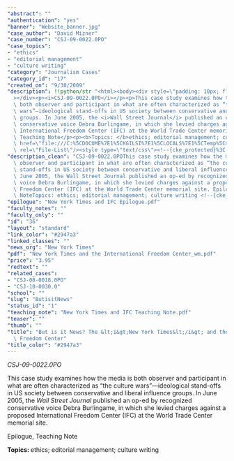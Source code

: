 ```yaml
---
"abstract": ""
"authentication": "yes"
"banner": "Website_banner.jpg"
"case_author": "David Mizner"
"case_number": "CSJ-09-0022.0PO"
"case_topics":
- "ethics"
- "editorial management"
- "culture writing"
"category": "Journalism Cases"
"category_id": "17"
"created_on": "9/30/2009"
"description": !!python/str "<html><body><div style=\"padding: 10px; float: right;\"\
  ></div><p><i>CSJ-09-0022.0PO</i></p><p>This case study examines how the media is\
  \ both observer and participant in what are often characterized as “the culture\
  \ wars”—ideological stand-offs in US society between conservative and liberal influence\
  \ groups. In June 2005, the <i>Wall Street Journal</i> published an op-ed by recognized\
  \ conservative voice Debra Burlingame, in which she levied charges against a proposed\
  \ International Freedom Center (IFC) at the World Trade Center memorial site. </p><p>Epilogue,\
  \ Teaching Note</p><p><b>Topics: </b>ethics; editorial management; culture writing</p><p> </p><link\
  \ href=\"file:///C:%5CDOCUME%7E1%5CKGILSI%7E1%5CLOCALS%7E1%5CTemp%5Cmsohtml1%5C01%5Cclip_filelist.xml\"\
  \ rel=\"File-List\"/><style type=\"text/css\"><!--{cke_protected}%3C!%2D%2D%7Bcke_protected%7D%253C!%252D%252D%257Bcke_protected%257D%25253C!%25252D%25252D%25257Bcke_protected%25257D%2525253C!%2525252D%2525252D%2525250A%25252520%2525252F*%25252520Font%25252520Definitions%25252520*%2525252F%2525250A%25252520%25252540font-face%2525250A%25252509%2525257B%2525250A%25252509panose-1%2525253A2%252525204%252525205%252525202%252525205%252525205%252525205%252525203%252525203%252525204%2525253B%2525257D%2525250A%25252540font-face%2525250A%25252509%2525257B%25252522Palatino%25252520Linotype%25252522%2525253B%2525250A%25252509panose-1%2525253A2%252525204%252525205%252525202%252525205%252525205%252525205%252525203%252525203%252525204%2525253B%2525257D%2525250A%25252520%2525252F*%25252520Style%25252520Definitions%25252520*%2525252F%2525250A%25252520p.MsoNormal%2525252C%25252520li.MsoNormal%2525252C%25252520div.MsoNormal%2525250A%25252509%2525257Bmso-style-parent%2525253A%25252522%25252522%2525253B%2525250A%25252509margin%2525253A0in%2525253B%2525250A%25252509margin-bottom%2525253A.0001pt%2525253B%2525250A%25252509font-size%2525253A12.0pt%2525253B%25252522Times%25252520New%25252520Roman%25252522%2525253B%2525250A%25252509mso-fareast-%25252522Times%25252520New%25252520Roman%25252522%2525253B%2525257D%2525250Ap.footerp1text%2525252C%25252520li.footerp1text%2525252C%25252520div.footerp1text%2525250A%25252509%2525257Bmso-style-name%2525253A%25252522footer%25252520p1%25252520text%25252522%2525253B%2525250A%25252509margin-top%2525253A6.0pt%2525253B%2525250A%25252509margin-right%2525253A5.0pt%2525253B%2525250A%25252509margin-bottom%2525253A0in%2525253B%2525250A%25252509margin-left%2525253A4.3pt%2525253B%2525250A%25252509margin-bottom%2525253A.0001pt%2525253B%2525250A%25252509text-align%2525253Ajustify%2525253B%2525250A%25252509line-height%2525253A12.0pt%2525253B%2525250A%25252509font-size%2525253A9.0pt%2525253B%25252522Palatino%25252520Linotype%25252522%2525253B%2525250A%25252509mso-fareast-%25252522Times%25252520New%25252520Roman%25252522%2525253B%2525250A%25252509mso-bidi-%25252522Times%25252520New%25252520Roman%25252522%2525253B%2525257D%2525250A%25252540page%25252520Section1%2525250A%25252509%2525257Bsize%2525253A8.5in%2525252011.0in%2525253B%2525250A%25252509margin%2525253A1.0in%252525201.25in%252525201.0in%252525201.25in%2525253B%2525257D%2525250Adiv.Section1%2525250A%25252509%2525257Bpage%2525253ASection1%2525253B%2525257D%2525250A%2525252D%2525252D%2525253E%25252D%25252D%25253E%252D%252D%253E%2D%2D%3E--></style></body></html>"
"description_clean": "CSJ-09-0022.0POThis case study examines how the media is both\
  \ observer and participant in what are often characterized as “the culture wars”—ideological\
  \ stand-offs in US society between conservative and liberal influence groups. In\
  \ June 2005, the Wall Street Journal published an op-ed by recognized conservative\
  \ voice Debra Burlingame, in which she levied charges against a proposed International\
  \ Freedom Center (IFC) at the World Trade Center memorial site. Epilogue, Teaching\
  \ NoteTopics: ethics; editorial management; culture writing <!--{cke_protected}%3C!%2D%2D%7Bcke_protected%7D%253C!%252D%252D%257Bcke_protected%257D%25253C!%25252D%25252D%25257Bcke_protected%25257D%2525253C!%2525252D%2525252D%2525250A%25252520%2525252F*%25252520Font%25252520Definitions%25252520*%2525252F%2525250A%25252520%25252540font-face%2525250A%25252509%2525257B%2525250A%25252509panose-1%2525253A2%252525204%252525205%252525202%252525205%252525205%252525205%252525203%252525203%252525204%2525253B%2525257D%2525250A%25252540font-face%2525250A%25252509%2525257B%25252522Palatino%25252520Linotype%25252522%2525253B%2525250A%25252509panose-1%2525253A2%252525204%252525205%252525202%252525205%252525205%252525205%252525203%252525203%252525204%2525253B%2525257D%2525250A%25252520%2525252F*%25252520Style%25252520Definitions%25252520*%2525252F%2525250A%25252520p.MsoNormal%2525252C%25252520li.MsoNormal%2525252C%25252520div.MsoNormal%2525250A%25252509%2525257Bmso-style-parent%2525253A%25252522%25252522%2525253B%2525250A%25252509margin%2525253A0in%2525253B%2525250A%25252509margin-bottom%2525253A.0001pt%2525253B%2525250A%25252509font-size%2525253A12.0pt%2525253B%25252522Times%25252520New%25252520Roman%25252522%2525253B%2525250A%25252509mso-fareast-%25252522Times%25252520New%25252520Roman%25252522%2525253B%2525257D%2525250Ap.footerp1text%2525252C%25252520li.footerp1text%2525252C%25252520div.footerp1text%2525250A%25252509%2525257Bmso-style-name%2525253A%25252522footer%25252520p1%25252520text%25252522%2525253B%2525250A%25252509margin-top%2525253A6.0pt%2525253B%2525250A%25252509margin-right%2525253A5.0pt%2525253B%2525250A%25252509margin-bottom%2525253A0in%2525253B%2525250A%25252509margin-left%2525253A4.3pt%2525253B%2525250A%25252509margin-bottom%2525253A.0001pt%2525253B%2525250A%25252509text-align%2525253Ajustify%2525253B%2525250A%25252509line-height%2525253A12.0pt%2525253B%2525250A%25252509font-size%2525253A9.0pt%2525253B%25252522Palatino%25252520Linotype%25252522%2525253B%2525250A%25252509mso-fareast-%25252522Times%25252520New%25252520Roman%25252522%2525253B%2525250A%25252509mso-bidi-%25252522Times%25252520New%25252520Roman%25252522%2525253B%2525257D%2525250A%25252540page%25252520Section1%2525250A%25252509%2525257Bsize%2525253A8.5in%2525252011.0in%2525253B%2525250A%25252509margin%2525253A1.0in%252525201.25in%252525201.0in%252525201.25in%2525253B%2525257D%2525250Adiv.Section1%2525250A%25252509%2525257Bpage%2525253ASection1%2525253B%2525257D%2525250A%2525252D%2525252D%2525253E%25252D%25252D%25253E%252D%252D%253E%2D%2D%3E-->"
"epilogue": "New York Times and IFC Epilogue.pdf"
"faculty_notes": ""
"faculty_only": ""
"id": "36"
"layout": "standard"
"link_color": "#2947a3"
"linked_classes": ""
"news_org": "New York Times"
"pdf": "New York Times and the International Freedom Center_wm.pdf"
"price": "3.95"
"redtext": ""
"related_cases":
- "CSJ-08-0018.0PO"
- "CSJ-10-0030.0"
"school": ""
"slug": "ButisitNews"
"status_id": "1"
"teaching_note": "New York Times and IFC Teaching Note.pdf"
"teaser": ""
"thumb": ""
"title": "But is it News? The &lt;i&gt;New York Times&lt;/i&gt; and the International\
  \ Freedom Center"
"title_color": "#2947a3"
---
```

<html><body><div style="padding: 10px; float: right;"></div><p><i>CSJ-09-0022.0PO</i></p><p>This case study examines how the media is both observer and participant in what are often characterized as “the culture wars”—ideological stand-offs in US society between conservative and liberal influence groups. In June 2005, the <i>Wall Street Journal</i> published an op-ed by recognized conservative voice Debra Burlingame, in which she levied charges against a proposed International Freedom Center (IFC) at the World Trade Center memorial site. </p><p>Epilogue, Teaching Note</p><p><b>Topics: </b>ethics; editorial management; culture writing</p><p> </p><link href="file:///C:%5CDOCUME%7E1%5CKGILSI%7E1%5CLOCALS%7E1%5CTemp%5Cmsohtml1%5C01%5Cclip_filelist.xml" rel="File-List"/><style type="text/css"><!--{cke_protected}%3C!%2D%2D%7Bcke_protected%7D%253C!%252D%252D%257Bcke_protected%257D%25253C!%25252D%25252D%25257Bcke_protected%25257D%2525253C!%2525252D%2525252D%2525250A%25252520%2525252F*%25252520Font%25252520Definitions%25252520*%2525252F%2525250A%25252520%25252540font-face%2525250A%25252509%2525257B%2525250A%25252509panose-1%2525253A2%252525204%252525205%252525202%252525205%252525205%252525205%252525203%252525203%252525204%2525253B%2525257D%2525250A%25252540font-face%2525250A%25252509%2525257B%25252522Palatino%25252520Linotype%25252522%2525253B%2525250A%25252509panose-1%2525253A2%252525204%252525205%252525202%252525205%252525205%252525205%252525203%252525203%252525204%2525253B%2525257D%2525250A%25252520%2525252F*%25252520Style%25252520Definitions%25252520*%2525252F%2525250A%25252520p.MsoNormal%2525252C%25252520li.MsoNormal%2525252C%25252520div.MsoNormal%2525250A%25252509%2525257Bmso-style-parent%2525253A%25252522%25252522%2525253B%2525250A%25252509margin%2525253A0in%2525253B%2525250A%25252509margin-bottom%2525253A.0001pt%2525253B%2525250A%25252509font-size%2525253A12.0pt%2525253B%25252522Times%25252520New%25252520Roman%25252522%2525253B%2525250A%25252509mso-fareast-%25252522Times%25252520New%25252520Roman%25252522%2525253B%2525257D%2525250Ap.footerp1text%2525252C%25252520li.footerp1text%2525252C%25252520div.footerp1text%2525250A%25252509%2525257Bmso-style-name%2525253A%25252522footer%25252520p1%25252520text%25252522%2525253B%2525250A%25252509margin-top%2525253A6.0pt%2525253B%2525250A%25252509margin-right%2525253A5.0pt%2525253B%2525250A%25252509margin-bottom%2525253A0in%2525253B%2525250A%25252509margin-left%2525253A4.3pt%2525253B%2525250A%25252509margin-bottom%2525253A.0001pt%2525253B%2525250A%25252509text-align%2525253Ajustify%2525253B%2525250A%25252509line-height%2525253A12.0pt%2525253B%2525250A%25252509font-size%2525253A9.0pt%2525253B%25252522Palatino%25252520Linotype%25252522%2525253B%2525250A%25252509mso-fareast-%25252522Times%25252520New%25252520Roman%25252522%2525253B%2525250A%25252509mso-bidi-%25252522Times%25252520New%25252520Roman%25252522%2525253B%2525257D%2525250A%25252540page%25252520Section1%2525250A%25252509%2525257Bsize%2525253A8.5in%2525252011.0in%2525253B%2525250A%25252509margin%2525253A1.0in%252525201.25in%252525201.0in%252525201.25in%2525253B%2525257D%2525250Adiv.Section1%2525250A%25252509%2525257Bpage%2525253ASection1%2525253B%2525257D%2525250A%2525252D%2525252D%2525253E%25252D%25252D%25253E%252D%252D%253E%2D%2D%3E--></style></body></html>
